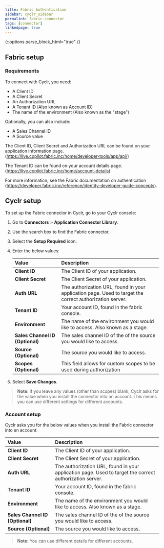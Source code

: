 ```yaml
---
title: Fabric Authentication
sidebar: cyclr_sidebar
permalink: fabric-connector
tags: [connector]
linkedpage: true
---
```

{::options parse_block_html="true" /}
<section class="card">

## Fabric setup

### Requirements

To connect with Cyclr, you need:

- A Client ID
- A Client Secret
- An Authorization URL
- A Tenant ID (Also known as Account ID)
- The name of the environment (Also known as the "stage")

Optionally, you can also include:

- A Sales Channel ID
- A Source value

The Client ID, Client Secret and Authorization URL can be found on your application information page. (https://live.copilot.fabric.inc/home/developer-tools/app/api/)

The Tenant ID can be found on your account details page. (https://live.copilot.fabric.inc/home/account-details)

For more information, see the Fabric documentation on authentication (https://developer.fabric.inc/reference/identity-developer-guide-concepts).

</section>
<section class="card">

## Cyclr setup

To set up the Fabric connector in Cyclr, go to your Cyclr console:

1. Go to **Connectors** > **Application Connector Library**.

2. Use the search box to find the Fabric connector.

3. Select the **Setup Required** icon.

4. Enter the below values:

   | **Value**          | **Description**                             |
   | :----------------- | :------------------------------------------ |
   | **Client ID**   | The Client ID of your application.      |
   | **Client Secret**   | The Client Secret of your application.   |
   | **Auth URL**| The authorization URL, found in your application page. Used to target the correct authorization server.      |
   | **Tenant ID**| Your account ID, found in the fabric console.       |
   | **Environment**| The name of the environment you would like to access. Also known as a stage.       |
   | **Sales Channel ID (Optional)**| The sales channel ID of the of the source you would like to access.       |
   | **Source (Optional)**| The source you would like to access.       |
   | **Scopes (Optional)**| This field allows for custom scopes to be used during authorization       |

5. Select **Save Changes**.

> **Note**: If you leave any values (other than scopes) blank, Cyclr asks for the value when you install the connector into an account. This means you can use different settings for different accounts.


### Account setup

Cyclr asks you for the below values when you install the Fabric connector into an account:

   | **Value**          | **Description**                             |
   | :----------------- | :------------------------------------------ |
   | **Client ID**   | The Client ID of your application.      |
   | **Client Secret**   | The Client Secret of your application.   |
   | **Auth URL**| The authorization URL, found in your application page. Used to target the correct authorization server.      |
   | **Tenant ID**| Your account ID, found in the fabric console.       |
   | **Environment**| The name of the environment you would like to access. Also known as a stage.       |
   | **Sales Channel ID (Optional)**| The sales channel ID of the of the source you would like to access.       |
   | **Source (Optional)**| The source you would like to access.       |

> **Note**: You can use different details for different accounts.

</section>
